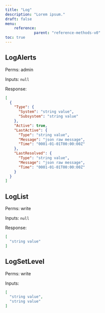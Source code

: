 ```yaml
---
title: "Log"
description: "Lorem ipsum."
draft: false
menu:
    reference:
             parent: "reference-methods-v0"
toc: true
---
```


## LogAlerts

Perms: admin

Inputs: `null`

Response:
```json
[
  {
    "Type": {
      "System": "string value",
      "Subsystem": "string value"
    },
    "Active": true,
    "LastActive": {
      "Type": "string value",
      "Message": "json raw message",
      "Time": "0001-01-01T00:00:00Z"
    },
    "LastResolved": {
      "Type": "string value",
      "Message": "json raw message",
      "Time": "0001-01-01T00:00:00Z"
    }
  }
]
```

## LogList

Perms: write

Inputs: `null`

Response:
```json
[
  "string value"
]
```

## LogSetLevel

Perms: write

Inputs:
```json
[
  "string value",
  "string value"
]
```

